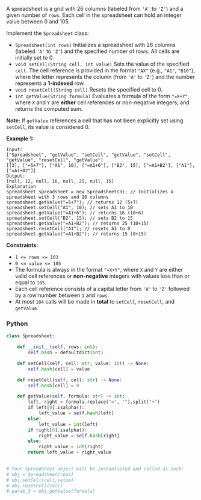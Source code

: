 A spreadsheet is a grid with 26 columns (labeled from  `'A'`  to  `'Z'`) and a given number of  `rows`. Each cell in the spreadsheet can hold an integer value between 0 and 105.

Implement the  `Spreadsheet`  class:

-   `Spreadsheet(int rows)`  Initializes a spreadsheet with 26 columns (labeled  `'A'`  to  `'Z'`) and the specified number of rows. All cells are initially set to 0.
-   `void setCell(String cell, int value)`  Sets the value of the specified  `cell`. The cell reference is provided in the format  `"AX"`  (e.g.,  `"A1"`,  `"B10"`), where the letter represents the column (from  `'A'`  to  `'Z'`) and the number represents a  **1-indexed**  row.
-   `void resetCell(String cell)`  Resets the specified cell to 0.
-   `int getValue(String formula)`  Evaluates a formula of the form  `"=X+Y"`, where  `X`  and  `Y`  are  **either**  cell references or non-negative integers, and returns the computed sum.

**Note:**  If  `getValue`  references a cell that has not been explicitly set using  `setCell`, its value is considered 0.

**Example 1:**
```
Input:
["Spreadsheet", "getValue", "setCell", "getValue", "setCell", "getValue", "resetCell", "getValue"]  
[[3], ["=5+7"], ["A1", 10], ["=A1+6"], ["B2", 15], ["=A1+B2"], ["A1"], ["=A1+B2"]]
Output:  
[null, 12, null, 16, null, 25, null, 15]
Explanation
Spreadsheet spreadsheet = new Spreadsheet(3); // Initializes a spreadsheet with 3 rows and 26 columns  
spreadsheet.getValue("=5+7"); // returns 12 (5+7)  
spreadsheet.setCell("A1", 10); // sets A1 to 10  
spreadsheet.getValue("=A1+6"); // returns 16 (10+6)  
spreadsheet.setCell("B2", 15); // sets B2 to 15  
spreadsheet.getValue("=A1+B2"); // returns 25 (10+15)  
spreadsheet.resetCell("A1"); // resets A1 to 0  
spreadsheet.getValue("=A1+B2"); // returns 15 (0+15)
```
**Constraints:**

-   `1 <= rows <= 103`
-   `0 <= value <= 105`
-   The formula is always in the format  `"=X+Y"`, where  `X`  and  `Y`  are either valid cell references or  **non-negative**  integers with values less than or equal to  `105`.
-   Each cell reference consists of a capital letter from  `'A'`  to  `'Z'`  followed by a row number between  `1`  and  `rows`.
-   At most  `104`  calls will be made in  **total**  to  `setCell`,  `resetCell`, and  `getValue`.


### Python
```py
class Spreadsheet:

    def __init__(self, rows: int):
        self.hash = defaultdict(int)

    def setCell(self, cell: str, value: int) -> None:
        self.hash[cell] = value

    def resetCell(self, cell: str) -> None:
        self.hash[cell] = 0

    def getValue(self, formula: str) -> int:
        left, right = formula.replace("=", "").split("+")
        if left[0].isalpha():
            left_value = self.hash[left]
        else:
            left_value = int(left)
        if right[0].isalpha():
            right_value = self.hash[right]
        else:
            right_value = int(right)
        return left_value + right_value
            

# Your Spreadsheet object will be instantiated and called as such:
# obj = Spreadsheet(rows)
# obj.setCell(cell,value)
# obj.resetCell(cell)
# param_3 = obj.getValue(formula)
```